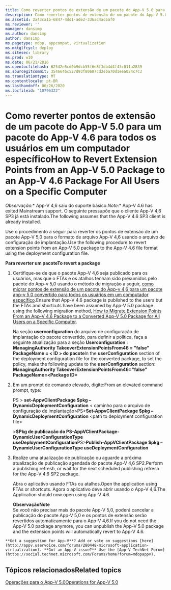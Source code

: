 ```yaml
---
title: Como reverter pontos de extensão de um pacote do App-V 5.0 para um pacote do App-V 4.6 para todos os usuários em um computador específico
description: Como reverter pontos de extensão de um pacote do App-V 5.0 para um pacote do App-V 4.6 para todos os usuários em um computador específico
ms.assetid: 2a43ca1b-6847-4dd1-ade2-336ac4ac6af0
ms.reviewer: ''
manager: dansimp
ms.author: dansimp
author: dansimp
ms.pagetype: mdop, appcompat, virtualization
ms.mktglfcycl: deploy
ms.sitesec: library
ms.prod: w10
ms.date: 06/21/2016
ms.openlocfilehash: 62542e5cd0b9dcb55f6e8f3db4d4f43c011a2839
ms.sourcegitcommit: 354664bc527d93f80687cd2eba70d1eea024c7c3
ms.translationtype: MT
ms.contentlocale: pt-BR
ms.lasthandoff: 06/26/2020
ms.locfileid: "10796322"
---
```

# <span data-ttu-id="c1855-103">Como reverter pontos de extensão de um pacote do App-V 5.0 para um pacote do App-V 4.6 para todos os usuários em um computador específico</span><span class="sxs-lookup"><span data-stu-id="c1855-103">How to Revert Extension Points from an App-V 5.0 Package to an App-V 4.6 Package For All Users on a Specific Computer</span></span>

<span data-ttu-id="c1855-104">*Observação:*\* App-V 4,6 saiu do suporte básico.</span><span class="sxs-lookup"><span data-stu-id="c1855-104">*Note:*\* App-V 4.6 has exited Mainstream support.</span></span> <span data-ttu-id="c1855-105">O seguinte pressupõe que o cliente App-V 4,6 SP3 já está instalado.</span><span class="sxs-lookup"><span data-stu-id="c1855-105">The following assumes that the App-V 4.6 SP3 client is already installed.</span></span>

<span data-ttu-id="c1855-106">Use o procedimento a seguir para reverter os pontos de extensão de um pacote App-V 5,0 para o formato de arquivo App-V 4,6 usando o arquivo de configuração de implantação.</span><span class="sxs-lookup"><span data-stu-id="c1855-106">Use the following procedure to revert extension points from an App-V 5.0 package to the App-V 4.6 file format using the deployment configuration file.</span></span>

**<span data-ttu-id="c1855-107">Para reverter um pacote</span><span class="sxs-lookup"><span data-stu-id="c1855-107">To revert a package</span></span>**

1.  <span data-ttu-id="c1855-108">Certifique-se de que o pacote App-V 4,6 seja publicado para os usuários, mas que o FTAs e os atalhos tenham sido presumidos pelo pacote do App-v 5,0 usando o método de migração a seguir, [como migrar pontos de extensão de um pacote do App-v 4,6 para um pacote app-v 5,0 convertido para todos os usuários em um computador específico](how-to-migrate-extension-points-from-an-app-v-46-package-to-a-converted-app-v-50-package-for-all-users-on-a-specific-computer.md).</span><span class="sxs-lookup"><span data-stu-id="c1855-108">Ensure that App-V 4.6 package is published to the users but the FTAs and shortcuts have been assumed by App-V 5.0 package using the following migration method, [How to Migrate Extension Points From an App-V 4.6 Package to a Converted App-V 5.0 Package for All Users on a Specific Computer](how-to-migrate-extension-points-from-an-app-v-46-package-to-a-converted-app-v-50-package-for-all-users-on-a-specific-computer.md).</span></span>

    <span data-ttu-id="c1855-109">Na seção **userconfiguration** do arquivo de configuração de implantação do pacote convertido, para definir a política, faça a seguinte atualização para a seção **Userconfiguration** : **ManagingAuthority TakeoverExtensionPointsFrom46 = "false" PackageName = &lt; ID &gt; do pacote**</span><span class="sxs-lookup"><span data-stu-id="c1855-109">In the **userConfiguration** section of the deployment configuration file for the converted package, to set the policy, make the following update to the **userConfiguration** section: **ManagingAuthority TakeoverExtensionPointsFrom46="false" PackageName=&lt;Package ID&gt;**</span></span>

2.  <span data-ttu-id="c1855-110">Em um prompt de comando elevado, digite:</span><span class="sxs-lookup"><span data-stu-id="c1855-110">From an elevated command prompt, type:</span></span>

    <span data-ttu-id="c1855-111">PS &gt; **set-AppvClientPackage $pkg – DynamicDeploymentConfiguration** &lt; caminho para o arquivo de configuração de implantação&gt;</span><span class="sxs-lookup"><span data-stu-id="c1855-111">PS&gt;**Set-AppvClientPackage $pkg –DynamicDeploymentConfiguration** &lt;path to deployment configuration file&gt;</span></span>

    <span data-ttu-id="c1855-112">&gt;**$Pkg de publicação do PS-AppVClientPackage-DynamicUserConfigurationType useDeploymentConfiguration**</span><span class="sxs-lookup"><span data-stu-id="c1855-112">PS&gt;**Publish-AppVClientPackage $pkg –DynamicUserConfigurationType useDeploymentConfiguration**</span></span>

3.  <span data-ttu-id="c1855-113">Realize uma atualização de publicação ou aguarde a próxima atualização de publicação agendada do pacote App-V 4,6 SP2.</span><span class="sxs-lookup"><span data-stu-id="c1855-113">Perform a publishing refresh, or wait for the next scheduled publishing refresh for the App-V 4.6 SP2 package.</span></span>

    <span data-ttu-id="c1855-114">Abra o aplicativo usando FTAs ou atalhos.</span><span class="sxs-lookup"><span data-stu-id="c1855-114">Open the application using FTAs or shortcuts.</span></span> <span data-ttu-id="c1855-115">Agora o aplicativo deve abrir usando o App-V 4,6.</span><span class="sxs-lookup"><span data-stu-id="c1855-115">The Application should now open using App-V 4.6.</span></span>

    **<span data-ttu-id="c1855-116">Observação</span><span class="sxs-lookup"><span data-stu-id="c1855-116">Note</span></span>**  
    <span data-ttu-id="c1855-117">Se você não precisar mais do pacote App-V 5,0, poderá cancelar a publicação do pacote App-V 5,0 e os pontos de extensão serão revertidos automaticamente para o App-V 4,6.</span><span class="sxs-lookup"><span data-stu-id="c1855-117">If you do not need the App-V 5.0 package anymore, you can unpublish the App-V 5.0 package and the extension points will automatically revert to App-V 4.6.</span></span>



~~~
**Got a suggestion for App-V**? Add or vote on suggestions [here](http://appv.uservoice.com/forums/280448-microsoft-application-virtualization). **Got an App-V issue?** Use the [App-V TechNet Forum](https://social.technet.microsoft.com/Forums/home?forum=mdopappv).
~~~

## <span data-ttu-id="c1855-118">Tópicos relacionados</span><span class="sxs-lookup"><span data-stu-id="c1855-118">Related topics</span></span>


[<span data-ttu-id="c1855-119">Operações para o App-V 5.0</span><span class="sxs-lookup"><span data-stu-id="c1855-119">Operations for App-V 5.0</span></span>](operations-for-app-v-50.md)









